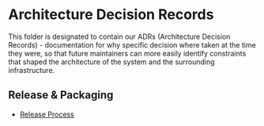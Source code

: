 # Architecture Decision Records

This folder is designated to contain our ADRs (Architecture
Decision Records) - documentation for why specific decision
where taken at the time they were, so that future maintainers
can more easily identify constraints that shaped the architecture
of the system and the surrounding infrastructure.

## Release & Packaging

* [Release Process](release_process.md)

